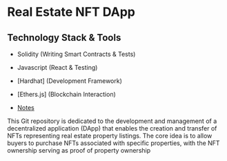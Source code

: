 # Real Estate NFT DApp

## Technology Stack & Tools

- Solidity (Writing Smart Contracts & Tests)
- Javascript (React & Testing)
- [Hardhat] (Development Framework)
- [Ethers.js] (Blockchain Interaction)

- [Notes](https://drive.google.com/drive/folders/1jy2ELRcNwTt_aA62wL3H2OlaiTFNfE3Y?usp=sharing)

This Git repository is dedicated to the development and management of a decentralized application (DApp) that enables the creation and transfer of NFTs representing real estate property listings. The core idea is to allow buyers to purchase NFTs associated with specific properties, with the NFT ownership serving as proof of property ownership
